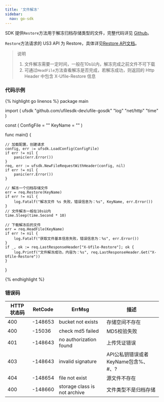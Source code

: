 ```yaml
---  
title: '文件解冻'
sidebar:
  nav: go-sdk
---
```


SDK 提供`Restore`方法用于解冻归档存储类型的文件，完整代码详见 [Github](https://github.com/ufilesdk-dev/ufile-gosdk/blob/master/file.go)。

`Restore`方法请求的 US3 API 为 Restore，具体详见[Restore API文档](https://docs.ucloud.cn/api/ufile-api/restore)。

> 说明
> 1. 文件解冻需要一定时间，一般在10s以内，解冻完成之前文件不可下载
> 2. 可通过`HeadFile`方法查看解冻是否完成，若解冻成功，则返回的 Http Header 中包含 X-Ufile-Restore 信息

### 代码示例

<div class="copyable" markdown="1">

{% highlight go linenos %}
package main

import (
	ufsdk "github.com/ufilesdk-dev/ufile-gosdk"
	"log"
	"net/http"
	"time"
)

const (
	ConfigFile = ""
	KeyName = ""
)

func main() {

	// 加载配置，创建请求
	config, err := ufsdk.LoadConfig(ConfigFile)
	if err != nil {
		panic(err.Error())
	}
	req, err := ufsdk.NewFileRequestWithHeader(config, nil)
	if err != nil {
		panic(err.Error())
	}

	// 解冻一个归档存储文件
	err = req.Restore(KeyName)
	if err != nil {
		log.Fatalf("解冻文件 %s 失败，错误信息为：%s", KeyName, err.Error())
	}
	// 文件解冻一般在10s以内
	time.Sleep(time.Second * 10)

	// 下载解冻后的文件
	err = req.HeadFile(KeyName)
	if err != nil {
		log.Fatalf("获取文件基本信息失败，错误信息为：%s", err.Error())
	}
	if _, ok := req.LastResponseHeader["X-Ufile-Restore"]; ok {
		log.Printf("文件解冻成功，内容为：%s", req.LastResponseHeader.Get("X-Ufile-Restore"))
	}
}

{% endhighlight %}
</div>

### 错误码

| HTTP 状态码 | RetCode | ErrMsg                 | 描述                                |
| ----------- | ------- | ---------------------- | ----------------------------------- |
| 400         | -148653 | bucket not exists      | 存储空间不存在                      |
| 400         | -15036  | check md5 failed       | MD5校验失败                         |
| 401         | -148643 | no authorization found | 上传凭证错误                        |
| 403         | -148643 | invalid signature      | API公私钥错误或者KeyName包含%、#、? |
| 404         | -148654 | file not exist         | 源文件不存在                        |
| 400         | -148660 | storage class is not archive | 文件类型不是归档存储 |

